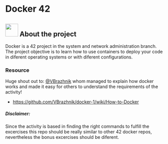 #  Docker 42

## <img src="https://www.docker.com/sites/default/files/d8/2019-07/vertical-logo-monochromatic.png"  width="40px"> About the project

Docker is a 42 project in the system and network administration branch. The project objective is to learn how to use containers to deploy your code in diferent operating systems or with diferent configurations. 
### Resource
Huge shout out to:
[@VBrazhnik](https://github.com/VBrazhnik)
whom managed to explain how docker works and made it easy for others to understand the requirements of the activity!
- https://github.com/VBrazhnik/docker-1/wiki/How-to-Docker
##### Disclaimer: 
Since the activity is based in finding the right commands to fulfill the excercises this repo should be really similar to other 42 docker repos, nevertheless the bonus excercises should be diferent.
